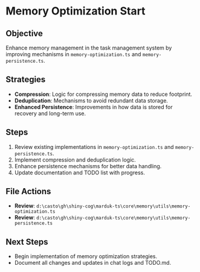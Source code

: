 # Memory Optimization Start

## Objective

Enhance memory management in the task management system by improving mechanisms in `memory-optimization.ts` and `memory-persistence.ts`.

## Strategies

- **Compression**: Logic for compressing memory data to reduce footprint.
- **Deduplication**: Mechanisms to avoid redundant data storage.
- **Enhanced Persistence**: Improvements in how data is stored for recovery and long-term use.

## Steps

1. Review existing implementations in `memory-optimization.ts` and `memory-persistence.ts`.
2. Implement compression and deduplication logic.
3. Enhance persistence mechanisms for better data handling.
4. Update documentation and TODO list with progress.

## File Actions

- **Review**: `d:\casto\gh\shiny-cog\marduk-ts\core\memory\utils\memory-optimization.ts`
- **Review**: `d:\casto\gh\shiny-cog\marduk-ts\core\memory\utils\memory-persistence.ts`

## Next Steps

- Begin implementation of memory optimization strategies.
- Document all changes and updates in chat logs and TODO.md.
